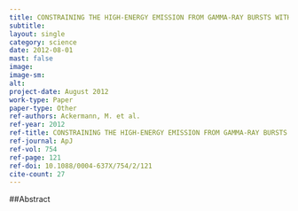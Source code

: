 ```yaml
---
title: CONSTRAINING THE HIGH-ENERGY EMISSION FROM GAMMA-RAY BURSTS WITH FERMI
subtitle: 
layout: single
category: science
date: 2012-08-01
mast: false
image: 
image-sm: 
alt: 
project-date: August 2012
work-type: Paper
paper-type: Other
ref-authors: Ackermann, M. et al.
ref-year: 2012
ref-title: CONSTRAINING THE HIGH-ENERGY EMISSION FROM GAMMA-RAY BURSTS WITH FERMI
ref-journal: ApJ
ref-vol: 754
ref-page: 121
ref-doi: 10.1088/0004-637X/754/2/121
cite-count: 27
---
```



##Abstract
